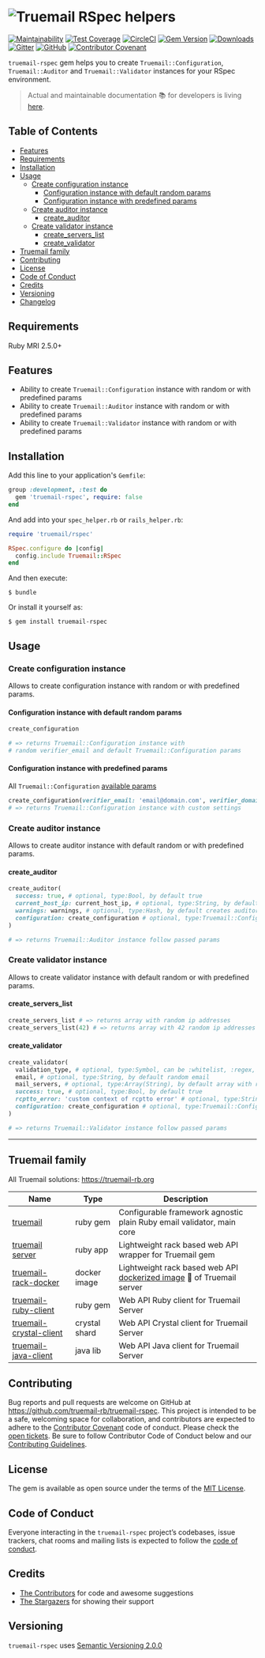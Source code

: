 # ![Truemail RSpec helpers](https://truemail-rb.org/assets/images/truemail_logo.png)

[![Maintainability](https://api.codeclimate.com/v1/badges/d23d82c1c1bdbc271b81/maintainability)](https://codeclimate.com/github/truemail-rb/truemail-rspec/maintainability)
[![Test Coverage](https://api.codeclimate.com/v1/badges/d23d82c1c1bdbc271b81/test_coverage)](https://codeclimate.com/github/truemail-rb/truemail-rspec/test_coverage)
[![CircleCI](https://circleci.com/gh/truemail-rb/truemail-rspec/tree/master.svg?style=svg)](https://circleci.com/gh/truemail-rb/truemail-rspec/tree/master)
[![Gem Version](https://badge.fury.io/rb/truemail-rspec.svg)](https://badge.fury.io/rb/truemail-rspec)
[![Downloads](https://img.shields.io/gem/dt/truemail-rspec.svg?colorA=004d99&colorB=0073e6)](https://rubygems.org/gems/truemail-rspec)
[![Gitter](https://badges.gitter.im/truemail-rb/community.svg)](https://gitter.im/truemail-rb/community?utm_source=badge&utm_medium=badge&utm_campaign=pr-badge)
[![GitHub](https://img.shields.io/github/license/truemail-rb/truemail-rspec)](LICENSE.txt)
[![Contributor Covenant](https://img.shields.io/badge/Contributor%20Covenant-v1.4%20adopted-ff69b4.svg)](CODE_OF_CONDUCT.md)

`truemail-rspec` gem helps you to create `Truemail::Configuration`, `Truemail::Auditor` and `Truemail::Validator` instances for your RSpec environment.

> Actual and maintainable documentation :books: for developers is living [here](https://truemail-rb.org/truemail-rspec).

## Table of Contents

- [Features](#features)
- [Requirements](#requirements)
- [Installation](#installation)
- [Usage](#usage)
  - [Create configuration instance](#create-configuration-instance)
    - [Configuration instance with default random params](#configuration-instance-with-default-random-params)
    - [Configuration instance with predefined params](#configuration-instance-with-predefined-params)
  - [Create auditor instance](#create-auditor-instance)
    - [create_auditor](#create_auditor)
  - [Create validator instance](#create-validator-instance)
    - [create_servers_list](#create_servers_list)
    - [create_validator](#create_validator)
- [Truemail family](#truemail-family)
- [Contributing](#contributing)
- [License](#license)
- [Code of Conduct](#code-of-conduct)
- [Credits](#credits)
- [Versioning](#versioning)
- [Changelog](CHANGELOG.md)

## Requirements

Ruby MRI 2.5.0+

## Features

- Ability to create `Truemail::Configuration` instance with random or with predefined params
- Ability to create `Truemail::Auditor` instance with random or with predefined params
- Ability to create `Truemail::Validator` instance with random or with predefined params

## Installation

Add this line to your application's `Gemfile`:

```ruby
group :development, :test do
  gem 'truemail-rspec', require: false
end
```

And add into your `spec_helper.rb` or `rails_helper.rb`:

```ruby
require 'truemail/rspec'

RSpec.configure do |config|
  config.include Truemail::RSpec
end
```

And then execute:

    $ bundle

Or install it yourself as:

    $ gem install truemail-rspec

## Usage

### Create configuration instance

Allows to create configuration instance with random or with predefined params.

#### Configuration instance with default random params

```ruby
create_configuration

# => returns Truemail::Configuration instance with
# random verifier_email and default Truemail::Configuration params
```

#### Configuration instance with predefined params

All `Truemail::Configuration` [available params](https://github.com/truemail-rb/truemail#setting-global-configuration)

```ruby
create_configuration(verifier_email: 'email@domain.com', verifier_domain: 'other-domain.com')
# => returns Truemail::Configuration instance with custom settings
```

### Create auditor instance

Allows to create auditor instance with default random or with predefined params.

#### create_auditor

```ruby
create_auditor(
  success: true, # optional, type:Bool, by default true
  current_host_ip: current_host_ip, # optional, type:String, by default random IPv4 address
  warnings: warnings, # optional, type:Hash, by default creates auditor result warnings
  configuration: create_configuration # optional, type:Truemail::Configuration, by default creates random configuration
)

# => returns Truemail::Auditor instance follow passed params
```

### Create validator instance

Allows to create validator instance with default random or with predefined params.

#### create_servers_list

```ruby
create_servers_list # => returns array with random ip addresses
create_servers_list(42) # => returns array with 42 random ip addresses
```

#### create_validator

```ruby
create_validator(
  validation_type, # optional, type:Symbol, can be :whitelist, :regex, :mx, :mx_blacklist or :smtp, by default creates :smtp validation
  email, # optional, type:String, by default random email
  mail_servers, # optional, type:Array(String), by default array with random ip addresses
  success: true, # optional, type:Bool, by default true
  rcptto_error: 'custom context of rcptto error' # optional, type:String, by default it's equal to 'user not found'
  configuration: create_configuration # optional, type:Truemail::Configuration, by default creates random configuration
)

# => returns Truemail::Validator instance follow passed params
```

---

## Truemail family

All Truemail solutions: https://truemail-rb.org

| Name | Type | Description |
| --- | --- | --- |
| [truemail](https://github.com/truemail-rb/truemail) | ruby gem | Configurable framework agnostic plain Ruby email validator, main core |
| [truemail server](https://github.com/truemail-rb/truemail-rack) | ruby app | Lightweight rack based web API wrapper for Truemail gem |
| [truemail-rack-docker](https://github.com/truemail-rb/truemail-rack-docker-image) | docker image | Lightweight rack based web API [dockerized image](https://hub.docker.com/r/truemail/truemail-rack) :whale: of Truemail server |
| [truemail-ruby-client](https://github.com/truemail-rb/truemail-ruby-client) | ruby gem | Web API Ruby client for Truemail Server |
| [truemail-crystal-client](https://github.com/truemail-rb/truemail-crystal-client) | crystal shard | Web API Crystal client for Truemail Server |
| [truemail-java-client](https://github.com/truemail-rb/truemail-java-client) | java lib | Web API Java client for Truemail Server |

## Contributing

Bug reports and pull requests are welcome on GitHub at https://github.com/truemail-rb/truemail-rspec. This project is intended to be a safe, welcoming space for collaboration, and contributors are expected to adhere to the [Contributor Covenant](http://contributor-covenant.org) code of conduct. Please check the [open tickets](https://github.com/truemail-rb/truemail-rspec/issues). Be sure to follow Contributor Code of Conduct below and our [Contributing Guidelines](CONTRIBUTING.md).

## License

The gem is available as open source under the terms of the [MIT License](https://opensource.org/licenses/MIT).

## Code of Conduct

Everyone interacting in the `truemail-rspec` project’s codebases, issue trackers, chat rooms and mailing lists is expected to follow the [code of conduct](CODE_OF_CONDUCT.md).

## Credits

- [The Contributors](https://github.com/truemail-rb/truemail-rspec/graphs/contributors) for code and awesome suggestions
- [The Stargazers](https://github.com/truemail-rb/truemail-rspec/stargazers) for showing their support

## Versioning

`truemail-rspec` uses [Semantic Versioning 2.0.0](https://semver.org)
